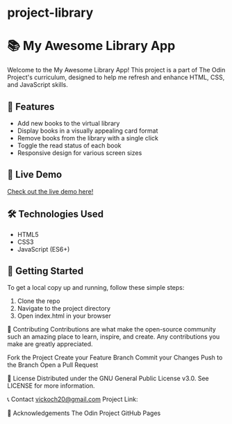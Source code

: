 # project-library
# 📚 My Awesome Library App

Welcome to the My Awesome Library App! This project is a part of The Odin Project's curriculum, designed to help me refresh and enhance HTML, CSS, and JavaScript skills.

## 🌟 Features

- Add new books to the virtual library
- Display books in a visually appealing card format
- Remove books from the library with a single click
- Toggle the read status of each book
- Responsive design for various screen sizes

## 🚀 Live Demo

[Check out the live demo here!](#)

## 🛠️ Technologies Used

- HTML5
- CSS3
- JavaScript (ES6+)

## 🏁 Getting Started

To get a local copy up and running, follow these simple steps:

1. Clone the repo
2. Navigate to the project directory
3. Open index.html in your browser

🤝 Contributing
Contributions are what make the open-source community such an amazing place to learn, inspire, and create. Any contributions you make are greatly appreciated.

Fork the Project
Create your Feature Branch 
Commit your Changes 
Push to the Branch 
Open a Pull Request

📜 License
Distributed under the GNU General Public License v3.0. See LICENSE for more information.

📞 Contact
vickoch20@gmail.com
Project Link: 

🙏 Acknowledgements
The Odin Project
GitHub Pages